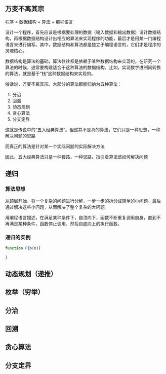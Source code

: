 ## 万变不离其宗

程序 = 数据结构 + 算法 + 编程语言

设计一个程序，首先应该是根据要处理的数据（输入数据和输出数据）设计数据结构，再根据数据结构设计出相应的算法来实现程序的功能，最后才是用某一门编程语言来进行编写。其中，数据结构和算法都是独立于编程语言的，它们才是程序的灵魂核心。

数据结构是算法的基础，算法往往都是依赖于某种数据结构来实现的，在研究一个算法的时候，通常要构建适合于这种算法的数据结构。比如，实现数字进制间转换的算法，就是基于“栈”这种数据结构来实现的。

俗话说，万变不离其宗。大部分的算法都能归纳为五种算法：

1. 分治
2. 回溯
3. 动态规划
4. 贪心算法
5. 分支定界

这就是传说中的“五大经典算法”。但这并不是真的算法，它们只是一种思想，一种解决问题的思路

而真正的算法是针对某一个实际问题的实际解决方法

因此，五大经典算法只是一种套路，一种思路，指引着算法该如何解决问题


## 递归

### 算法思想

从顶层开始，将一个复杂的问题进行分解，一步一步的拆分成简单的小问题，最后通过解决这些小问题，从而解决了整个复杂的大问题。

用编程语言描述，在满足某种条件下，自顶向下，函数不断重复调用自身，直到不再满足某种条件，函数停止调用，然后自底向上的执行函数。

### 递归的实例

```js
function Fib(n){
	
}
```


## 动态规划（递推）


## 枚举（穷举）


## 分治


## 回溯


## 贪心算法


## 分支定界